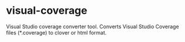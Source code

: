 visual-coverage
===============

Visual Studio coverage converter tool. Converts Visual Studio Coverage files (*.coverage) to clover or html format.